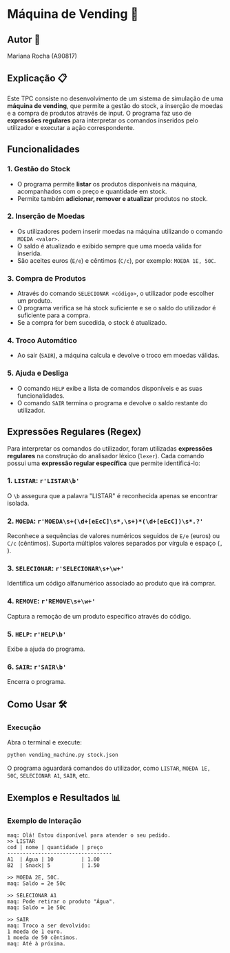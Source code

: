 # Máquina de Vending 🍫

## Autor 🌻
Mariana Rocha (A90817)

## Explicação 📋

Este TPC consiste no desenvolvimento de um sistema de simulação de uma **máquina de vending**, que
permite a gestão do stock, a inserção de moedas e a compra de produtos através de input.
O programa faz uso de **expressões regulares** para interpretar os comandos inseridos pelo
utilizador e executar a ação correspondente.

## Funcionalidades

### 1. **Gestão do Stock**

- O programa permite **listar** os produtos disponíveis na máquina, acompanhados com o preço e
quantidade em stock.
- Permite também **adicionar, remover e atualizar** produtos no stock.

### 2. **Inserção de Moedas**

- Os utilizadores podem inserir moedas na máquina utilizando o comando `MOEDA <valor>`.
- O saldo é atualizado e exibido sempre que uma moeda válida for inserida.
- São aceites euros (`E/e`) e cêntimos (`C/c`), por exemplo: `MOEDA 1E, 50C`.

### 3. **Compra de Produtos**
- Através do comando `SELECIONAR <código>`, o utilizador pode escolher um produto.
- O programa verifica se há stock suficiente e se o saldo do utilizador é suficiente para a compra.
- Se a compra for bem sucedida, o stock é atualizado.

### 4. **Troco Automático**
- Ao sair (`SAIR`), a máquina calcula e devolve o troco em moedas válidas.

### 5. **Ajuda e Desliga**
- O comando `HELP` exibe a lista de comandos disponíveis e as suas funcionalidades.
- O comando `SAIR` termina o programa e devolve o saldo restante do utilizador.

## Expressões Regulares (Regex)

Para interpretar os comandos do utilizador, foram utilizadas **expressões regulares** na construção
do analisador léxico (`lexer`).
Cada comando possui uma **expressão regular específica** que permite identificá-lo:

### 1. **`LISTAR`**: `r'LISTAR\b'`

O `\b` assegura que a palavra "LISTAR" é reconhecida apenas se encontrar isolada.

### 2. **`MOEDA`**: `r'MOEDA\s+(\d+[eEcC]\s*,\s+)*(\d+[eEcC])\s*.?'`

Reconhece a sequências de valores numéricos seguidos de `E/e` (euros) ou `C/c` (cêntimos).
Suporta múltiplos valores separados por vírgula e espaço (`, `).

### 3. **`SELECIONAR`**: `r'SELECIONAR\s+\w+'`

Identifica um código alfanumérico associado ao produto que irá comprar.

### 4. **`REMOVE`**: `r'REMOVE\s+\w+'`

Captura a remoção de um produto específico através do código.

### 5. **`HELP`**: `r'HELP\b'`

Exibe a ajuda do programa.

### 6. **`SAIR`**: `r'SAIR\b'`

Encerra o programa.

## Como Usar 🛠️

### Execução
Abra o terminal e execute:

```bash
python vending_machine.py stock.json
```

O programa aguardará comandos do utilizador, como `LISTAR`, `MOEDA 1E, 50C`, `SELECIONAR A1`, `SAIR`, etc.

## Exemplos e Resultados 📊

### Exemplo de Interação
```
maq: Olá! Estou disponível para atender o seu pedido.
>> LISTAR
cod | nome | quantidade | preço
----------------------------------
A1  | Água | 10         | 1.00
B2  | Snack| 5          | 1.50

>> MOEDA 2E, 50C.
maq: Saldo = 2e 50c

>> SELECIONAR A1
maq: Pode retirar o produto "Água".
maq: Saldo = 1e 50c

>> SAIR
maq: Troco a ser devolvido:
1 moeda de 1 euro.
1 moeda de 50 cêntimos.
maq: Até à próxima.
```